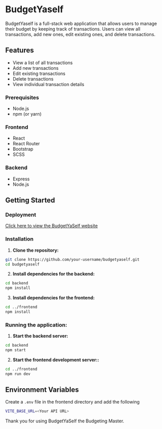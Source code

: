 # BudgetYaself

BudgetYaself is a full-stack web application that allows users to manage their budget by keeping track of transactions. Users can view all transactions, add new ones, edit existing ones, and delete transactions.

## Features

- View a list of all transactions
- Add new transactions
- Edit existing transactions
- Delete transactions
- View individual transaction details

### Prerequisites

- Node.js
- npm (or yarn)

### Frontend

- React
- React Router
- Bootstrap
- SCSS

### Backend

- Express
- Node.js

## Getting Started
### Deployment

[Click here to view the BudgetYaSelf website](https://budgetyaself.netlify.app/)

### Installation 

1. **Clone the repository:**

```sh
git clone https://github.com/your-username/budgetyaself.git
cd budgetyaself
```

2. **Install dependencies for the backend:**

```sh
cd backend
npm install
```

3. **Install dependencies for the frontend:**

```sh
cd ../frontend
npm install
```

### Running the application: 

1. **Start the backend server:**

```sh
cd backend
npm start
```

2. **Start the frontend development server::**

```sh
cd ../frontend
npm run dev
```

## Environment Variables 
Create a `.env` file in the frontend directory and add the following
```sh
VITE_BASE_URL=<Your API URL>
``` 

Thank you for using BudgetYaSelf the Budgeting Master.